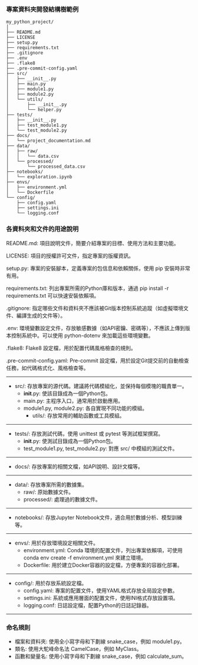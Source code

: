 ### 專案資料夾開發結構樹範例
```
my_python_project/
│
├── README.md
├── LICENSE
├── setup.py
├── requirements.txt
├── .gitignore
├── .env
├── .flake8
├── .pre-commit-config.yaml
├── src/
│   ├── __init__.py
│   ├── main.py
│   ├── module1.py
│   ├── module2.py
│   └── utils/
│       ├── __init__.py
│       └── helper.py
├── tests/
│   ├── __init__.py
│   ├── test_module1.py
│   └── test_module2.py
├── docs/
│   └── project_documentation.md
├── data/
│   ├── raw/
│   │   └── data.csv
│   └── processed/
│       └── processed_data.csv
├── notebooks/
│   └── exploration.ipynb
├── envs/
│   ├── environment.yml
│   └── Dockerfile
└── config/
    ├── config.yaml
    ├── settings.ini
    └── logging.conf
```


### 各資料夾和文件的用途說明
README.md: 項目說明文件，簡要介紹專案的目標、使用方法和主要功能。

LICENSE: 項目的授權許可文件，指定專案的版權資訊。

setup.py: 專案的安裝腳本，定義專案的包信息和依賴關係，使用 pip 安裝時非常有用。

requirements.txt: 列出專案所需的Python庫和版本，通過 pip install -r requirements.txt 可以快速安裝依賴項。

.gitignore: 指定哪些文件和資料夾不應該被Git版本控制系統追蹤（如虛擬環境文件、編譯生成的文件等）。

.env: 環境變數設定文件，存放敏感數據（如API密鑰、密碼等），不應該上傳到版本控制系統中。可以使用 python-dotenv 來加載這些環境變數。

.flake8: Flake8 設定檔，用於配置代碼風格檢查的規則。

.pre-commit-config.yaml: Pre-commit 設定檔，用於設定Git提交前的自動檢查任務，如代碼格式化、風格檢查等。

--------------------------------------------------------------------------------------------------------------
- src/: 存放專案的源代碼。建議將代碼模組化，並保持每個模塊的職責單一。
    - __init__.py: 使該目錄成為一個Python包。
    - main.py: 主程序入口，通常用於啟動應用。
    - module1.py, module2.py: 各自實現不同功能的模組。
        - utils/: 存放常用的輔助函數或工具模組。
--------------------------------------------------------------------------------------------------------------
- tests/: 存放測試代碼，使用 unittest 或 pytest 等測試框架撰寫。
    - __init__.py: 使測試目錄成為一個Python包。
    - test_module1.py, test_module2.py: 對應 src/ 中模組的測試文件。
--------------------------------------------------------------------------------------------------------------
- docs/: 存放專案的相關文檔，如API說明、設計文檔等。
--------------------------------------------------------------------------------------------------------------
- data/: 存放專案所需的數據集。
    - raw/: 原始數據文件。
    - processed/: 處理過的數據文件。
--------------------------------------------------------------------------------------------------------------
- notebooks/: 存放Jupyter Notebook文件，適合用於數據分析、模型訓練等。
--------------------------------------------------------------------------------------------------------------
- envs/: 用於存放環境設定相關文件。
    - environment.yml: Conda 環境的配置文件，列出專案依賴項，可使用 conda env create -f environment.yml 來建立環境。
    - Dockerfile: 用於建立Docker容器的設定檔，方便專案的容器化部署。
--------------------------------------------------------------------------------------------------------------
- config/: 用於存放系統設定檔。
    - config.yaml: 專案的配置文件，使用YAML格式存放全局設定參數。
    - settings.ini: 系統或應用層面的配置文件，使用INI格式存放設置項。
    - logging.conf: 日誌設定檔，配置Python的日誌記錄器。

--------------------------------------------------------------------------------------------------------------
### 命名規則
- 檔案和資料夾: 使用全小寫字母和下劃線 snake_case，例如 module1.py。
- 類名: 使用大駝峰命名法 CamelCase，例如 MyClass。
- 函數和變量名: 使用小寫字母和下劃線 snake_case，例如 calculate_sum。

